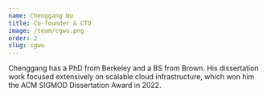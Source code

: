 ```yaml
---
name: Chenggang Wu
title: Co-founder & CTO
image: /team/cgwu.png
order: 2
slug: cgwu
---
```

Chenggang has a PhD from Berkeley and a BS from Brown. His dissertation work focused extensively on scalable cloud infrastructure, which won him the ACM SIGMOD Dissertation Award in 2022.